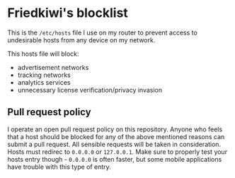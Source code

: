 Friedkiwi's blocklist
=====================

This is the `/etc/hosts` file I use on my router to prevent access to undesirable hosts from any device on my network.

This hosts file will block:
* advertisement networks
* tracking networks
* analytics services
* unnecessary license verification/privacy invasion 

Pull request policy
-------------------

I operate an open pull request policy on this repository. Anyone who feels that a host should be blocked for any of the above mentioned reasons can submit a pull request. All sensible requests will be taken in consideration. Hosts must redirec to `0.0.0.0` or `127.0.0.1`. Make sure to properly test your hosts entry though - `0.0.0.0` is often faster, but some mobile applications have trouble with this type of entry.
